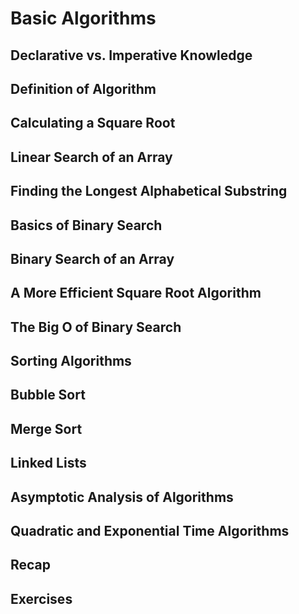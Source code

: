 # Basic Algorithms

## Declarative vs. Imperative Knowledge

## Definition of Algorithm

## Calculating a Square Root

## Linear Search of an Array

## Finding the Longest Alphabetical Substring

## Basics of Binary Search

## Binary Search of an Array

## A More Efficient Square Root Algorithm

## The Big O of Binary Search

## Sorting Algorithms

## Bubble Sort

## Merge Sort

## Linked Lists

## Asymptotic Analysis of Algorithms

## Quadratic and Exponential Time Algorithms

## Recap

## Exercises
